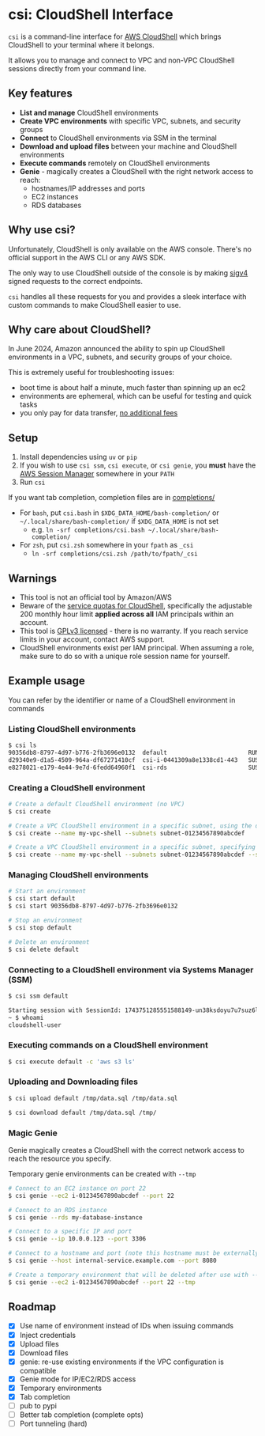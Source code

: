 # csi: CloudShell Interface

`csi` is a command-line interface for [AWS CloudShell](https://aws.amazon.com/cloudshell) which brings CloudShell to your terminal where it belongs.

It allows you to manage and connect to VPC and non-VPC CloudShell sessions directly from your command line.

## Key features

* **List and manage** CloudShell environments
* **Create VPC environments** with specific VPC, subnets, and security groups
* **Connect** to CloudShell environments via SSM in the terminal
* **Download and upload files** between your machine and CloudShell environments
* **Execute commands** remotely on CloudShell environments
* **Genie** - magically creates a CloudShell with the right network access to reach:
    * hostnames/IP addresses and ports
    * EC2 instances
    * RDS databases

## Why use csi?

Unfortunately, CloudShell is only available on the AWS console. There's no official support in the AWS CLI or any AWS SDK.

The only way to use CloudShell outside of the console is by making [sigv4](https://docs.aws.amazon.com/AmazonS3/latest/API/sig-v4-authenticating-requests.html) signed requests to the correct endpoints.

`csi` handles all these requests for you and provides a sleek interface with custom commands to make CloudShell easier to use.

## Why care about CloudShell?

In June 2024, Amazon announced the ability to spin up CloudShell environments in a VPC, subnets, and security groups of your choice.

This is extremely useful for troubleshooting issues:
* boot time is about half a minute, much faster than spinning up an ec2
* environments are ephemeral, which can be useful for testing and quick tasks
* you only pay for data transfer, [no additional fees](https://aws.amazon.com/cloudshell/pricing)

## Setup

1. Install dependencies using `uv` or `pip`
2. If you wish to use `csi ssm`, `csi execute`, or `csi genie`, you **must** have the [AWS Session Manager](https://docs.aws.amazon.com/systems-manager/latest/userguide/session-manager-working-with-install-plugin.html) somewhere in your `PATH`
3. Run `csi`

If you want tab completion, completion files are in [completions/](./completions/)
* For `bash`, put `csi.bash` in `$XDG_DATA_HOME/bash-completion/` or `~/.local/share/bash-completion/` if `$XDG_DATA_HOME` is not set
    * e.g. `ln -srf completions/csi.bash ~/.local/share/bash-completion/`
* For `zsh`, put `csi.zsh` somewhere in your `fpath` as `_csi`
    * `ln -srf completions/csi.zsh /path/to/fpath/_csi`

## Warnings

* This tool is not an official tool by Amazon/AWS
* Beware of the [service quotas for CloudShell](https://docs.aws.amazon.com/general/latest/gr/cloudshell.html#limits_cloudshell), specifically the adjustable 200 monthly hour limit **applied across all** IAM principals within an account.
* This tool is [GPLv3 licensed](./LICENSE) - there is no warranty. If you reach service limits in your account, contact AWS support.
* CloudShell environments exist per IAM principal. When assuming a role, make sure to do so with a unique role session name for yourself.

## Example usage

You can refer by the identifier or name of a CloudShell environment in commands

### Listing CloudShell environments

```bash
$ csi ls
90356db8-8797-4d97-b776-2fb3696e0132  default                       RUNNING
d29340e9-d1a5-4509-964a-df67271410cf  csi-i-0441309a8e1338cd1-443   SUSPENDED  vpc-00235e1cd5f421ea3  subnet-09109a275b488cb8b
e8278021-e179-4e44-9e7d-6fedd64960f1  csi-rds                       SUSPENDED  vpc-00235e1cd5f421ea3  subnet-09109a275b488cb8b,subnet-0c8fb515762607bcc
```

### Creating a CloudShell environment

```bash
# Create a default CloudShell environment (no VPC)
$ csi create

# Create a VPC CloudShell environment in a specific subnet, using the default security group
$ csi create --name my-vpc-shell --subnets subnet-01234567890abcdef

# Create a VPC CloudShell environment in a specific subnet, specifying a security group
$ csi create --name my-vpc-shell --subnets subnet-01234567890abcdef --security-groups sg-01234567890abcdef
```

### Managing CloudShell environments

```bash
# Start an environment
$ csi start default
$ csi start 90356db8-8797-4d97-b776-2fb3696e0132

# Stop an environment
$ csi stop default

# Delete an environment
$ csi delete default
```

### Connecting to a CloudShell environment via Systems Manager (SSM)

```bash
$ csi ssm default

Starting session with SessionId: 1743751285551588149-un38ksdoyu7u7suz6li3vx53r4
~ $ whoami
cloudshell-user
```

### Executing commands on a CloudShell environment

```bash
$ csi execute default -c 'aws s3 ls'
```

### Uploading and Downloading files

```bash
$ csi upload default /tmp/data.sql /tmp/data.sql

$ csi download default /tmp/data.sql /tmp/
```

### Magic Genie

Genie magically creates a CloudShell with the correct network access to reach the resource you specify.

Temporary genie environments can be created with `--tmp`

```bash
# Connect to an EC2 instance on port 22
$ csi genie --ec2 i-01234567890abcdef --port 22

# Connect to an RDS instance
$ csi genie --rds my-database-instance

# Connect to a specific IP and port
$ csi genie --ip 10.0.0.123 --port 3306

# Connect to a hostname and port (note this hostname must be externally resolvable)
$ csi genie --host internal-service.example.com --port 8080

# Create a temporary environment that will be deleted after use with --tmp
$ csi genie --ec2 i-01234567890abcdef --port 22 --tmp
```

## Roadmap

* [x] Use name of environment instead of IDs when issuing commands
* [x] Inject credentials
* [x] Upload files
* [x] Download files
* [x] genie: re-use existing environments if the VPC configuration is compatible
* [x] Genie mode for IP/EC2/RDS access
* [x] Temporary environments
* [x] Tab completion
* [ ] pub to pypi
* [ ] Better tab completion (complete opts)
* [ ] Port tunneling (hard)

